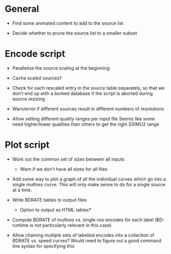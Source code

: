 # General

* Find some animated content to add to the source list

* Decide whether to prune the source list to a smaller subset

# Encode script

* Parallelize the source scaling at the beginning

* Cache scaled sources?

* Check for each rescaled entry in the source table separately,
  so that we don't end up with a borked database if the script is aborted
  during source resizing

* Warn/error if different sources result in different numbers of resolutions

* Allow setting different quality ranges per input file
  Seems like some need higher/lower qualities than others to get the right SSIMU2 range

# Plot script

* Work out the common set of sizes between all inputs
  * Warn if we don't have all sizes for all files

* Add some way to plot a graph of all the individual curves which go into
  a single multires curve. This will only make sense to do for a single source at a time.

* Write BDRATE tables to output files
  * Option to output as HTML tables?

* Compute BDRATE of multires vs. single-res encodes for each label
  (BD-runtime is not particularly relevant in this case)

* Allow chaining multiple sets of labelled encodes into a collection of
  BDRATE vs. speed curves? Would need to figure out a good command line syntax for
  specifying this
